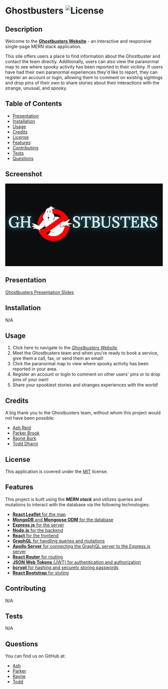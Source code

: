 # Ghostbusters ![License](https://img.shields.io/badge/License-MIT-brightgreen.svg)

## Description 
Welcome to the [**Ghostbusters Website**](http://triskaidekaphobia-48aedc7fe5ca.herokuapp.com/) - an interactive and responsive single-page MERN stack application. 

This site offers users a place to find information about the Ghostbuster and contact the team directly. Additionally, users can also view the paranormal map to see where spooky activity has been reported in their vicitiny. If users have had their own paranormal experiences they'd like to report, they can register an account or login, allowing them to comment on existing sightings and drop pins of their own to share stories about their interactions with the strange, unusual, and spooky.

## Table of Contents
* [Presentation](#presentation)
* [Installation](#installation)
* [Usage](#usage)
* [Credits](#credits)
* [License](#license)
* [Features](#features)
* [Contributing](#contributing)
* [Tests](#tests)
* [Questions](#questions)

## Screenshot
![Screenshot of the Ghostbusters Logo.](./client/src/customIcons/ghostbusters-blackbackground.png)

## Presentation
[Ghostbusters Presentation Slides](https://www.canva.com/design/DAFrLnynidM/mDmzyn7WFDcBKy64ZldHNA/view?utm_content=DAFrLnynidM&utm_campaign=designshare&utm_medium=link&utm_source=publishsharelink)

## Installation 
N/A

## Usage 
1. Click here to navigate to the *[Ghostbusters Website](http://triskaidekaphobia-48aedc7fe5ca.herokuapp.com/)*. 
2. Meet the Ghostbusters team and when you're ready to book a service, give them a call, fax, or send them an email!
3. Click the paranormal map to view where spooky activity has been reported in your area.
4. Register an account or login to comment on other users' pins or to drop pins of your own! 
5. Share your spookiest stories and stranges experiences with the world!

## Credits 
A big thank you to the Ghostbusters team, without whom this project would not have been possible:
* [Ash Reid](https://github.com/ashtreid)
* [Parker Brook](https://github.com/pbodybrooks)
* [Rayne Burk](https://github.com/Childofrainydays)
* [Todd Dharni](https://github.com/AegeanGrey)

## License
This application is covered under the [MIT](https://opensource.org/licenses/MIT) license.

## Features 
This project is built using the ***MERN stack*** and utilizes queries and mutations to interact with the database via the following technologies:
* [**React Leaflet** for the map](https://react-leaflet.js.org/)
* [**MongoDB** and **Mongoose ODM** for the database](https://www.mongodb.com/)
* [**Express.js** for the server](https://expressjs.com/)
* [**Node.js** for the backend](https://nodejs.org/en/)
* [**React** for the frontend](https://reactjs.org/)
* [**GraphQL** for handling queries and mutations](https://graphql.org/)
* [**Apollo Server** for connecting the GraphQL server to the Express.js server](https://www.apollographql.com/docs/apollo-server/)
* [**React Router** for routing](https://reactrouter.com/)
* [**JSON Web Tokens** (JWT) for authentication and authorization](https://jwt.io/)
* [**bcrypt** for hashing and securely storing passwords](https://www.npmjs.com/package/bcrypt)
* [**React Bootstrap** for styling](https://react-bootstrap.github.io/)

## Contributing 
N/A 

## Tests 
N/A

## Questions 
You can find us on GitHub at:
* [Ash](https://github.com/ashtreid)
* [Parker](https://github.com/PBodyBrooks)
* [Rayne](https://github.com/Childofrainydays)
* [Todd](https://github.com/AegeanGrey)

